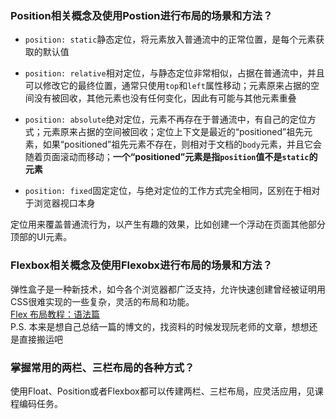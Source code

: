 ### Position相关概念及使用Postion进行布局的场景和方法？
- `position: static`静态定位，将元素放入普通流中的正常位置，是每个元素获取的默认值  

- `position: relative`相对定位，与静态定位非常相似，占据在普通流中，并且可以修改它的最终位置，通常只使用`top`和`left`属性移动；元素原来占据的空间没有被回收，其他元素也没有任何变化，因此有可能与其他元素重叠  

- `position: absolute`绝对定位，元素不再存在于普通流中，有自己的定位方式；元素原来占据的空间被回收；定位上下文是最近的“positioned”祖先元素，如果“positioned”祖先元素不存在，则相对于文档的`body`元素，并且它会随着页面滚动而移动；**一个“positioned”元素是指`position`值不是`static`的元素**   

- `position: fixed`固定定位，与绝对定位的工作方式完全相同，区别在于相对于浏览器视口本身  

定位用来覆盖普通流行为，以产生有趣的效果，比如创建一个浮动在页面其他部分顶部的UI元素。  
### Flexbox相关概念及使用Flexobx进行布局的场景和方法？
弹性盒子是一种新技术，如今各个浏览器都广泛支持，允许快速创建曾经被证明用CSS很难实现的一些复杂，灵活的布局和功能。  
[Flex 布局教程：语法篇](http://www.ruanyifeng.com/blog/2015/07/flex-grammar.html)  
P.S. 本来是想自己总结一篇的博文的，找资料的时候发现阮老师的文章，想想还是直接搬运吧

### 掌握常用的两栏、三栏布局的各种方式？
使用Float、Position或者Flexbox都可以传建两栏、三栏布局，应灵活应用，见课程编码任务。
